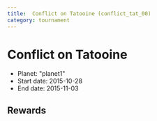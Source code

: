 ```yaml
---
title:  Conflict on Tatooine (conflict_tat_00)
category: tournament
---
```

#  Conflict on Tatooine

  * Planet: "planet1"
  * Start date: 2015-10-28
  * End date: 2015-11-03

## Rewards

